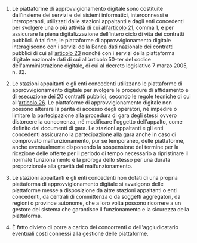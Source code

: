 1. Le piattaforme di approvvigionamento digitale sono costituite dall’insieme dei servizi e  dei sistemi informatici, interconnessi e interoperanti, utilizzati dalle stazioni appaltanti e  dagli enti concedenti per svolgere una o più attività di cui all’[articolo 21](/articolo-21/1), comma 1, e per assicurare la piena digitalizzazione dell’intero ciclo di vita dei contratti pubblici. A tal fine, le piattaforme di approvvigionamento digitale interagiscono con i servizi della Banca dati nazionale dei contratti pubblici di cui all’[articolo 23](/articolo-23/2) nonché con i servizi della piattaforma  digitale nazionale dati di cui all’articolo 50-ter del codice dell'amministrazione digitale, di cui al decreto legislativo 7 marzo 2005, n. 82.

2. Le stazioni appaltanti e gli enti concedenti utilizzano le piattaforme di  approvvigionamento digitale per svolgere le procedure di affidamento e di esecuzione dei 20 contratti pubblici, secondo le regole tecniche di cui all’[articolo 26](/articolo-26/2). Le piattaforme di approvvigionamento digitale non possono alterare la parità di accesso degli operatori, né impedire o limitare la partecipazione alla procedura di gara degli stessi ovvero distorcere la  concorrenza, né modificare l'oggetto dell'appalto, come definito dai documenti di gara. Le stazioni appaltanti e gli enti concedenti assicurano la partecipazione alla gara anche in caso  di comprovato malfunzionamento, pur se temporaneo, delle piattaforme, anche  eventualmente disponendo la sospensione del termine per la ricezione delle offerte per il periodo di tempo necessario a ripristinare il normale funzionamento e la proroga dello stesso per una durata proporzionale alla gravità del malfunzionamento.

3. Le stazioni appaltanti e gli enti concedenti non dotati di una propria piattaforma di  approvvigionamento digitale si avvalgono delle piattaforme messe a disposizione da altre  stazioni appaltanti o enti concedenti, da centrali di committenza o da soggetti aggregatori, da regioni o province autonome, che a loro volta possono ricorrere a un gestore del sistema che  garantisce il funzionamento e la sicurezza della piattaforma.
  
4. È fatto divieto di porre a carico dei concorrenti o dell'aggiudicatario eventuali costi connessi alla gestione delle piattaforme. 
